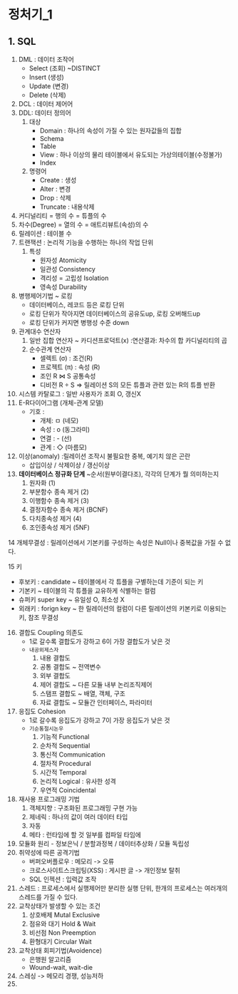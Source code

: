 # 정처기_1

## 1. SQL

1. DML : 데이터 조작어
   - Select (조회) ~DISTINCT
   - Insert (생성)
   - Update (변경)
   - Delete (삭제)
2. DCL : 데이터 제어어
3. DDL: 데이터 정의어
   1. 대상
      - Domain : 하나의 속성이 가질 수 있는 원자값들의 집합
      - Schema
      - Table
      - View : 하나 이상의 물리 테이블에서 유도되는 가상의테이블(수정불가)
      - Index
   2. 명령어
      - Create : 생성
      - Alter : 변경
      - Drop : 삭제
      - Truncate : 내용삭제
4. 커디널리티 = 행의 수 = 튜플의 수
5. 차수(Degree) = 열의 수 = 애트리뷰트(속성)의 수
6. 릴레이션 : 테이블 수
7. 트랜잭션 : 논리적 기능을 수행하는 하나의 작업 단위
   1. 특성
      - 원자성 Atomicity
      - 일관성 Consistency
      - 격리성 = 고립성 Isolation
      - 영속성 Durability
8. 병행제어기법 ~ 로킹
   - 데이터베이스, 레코드 등은 로킹 단위
   - 로킹 단위가 작아지면 데이터베이스의 공유도up, 로킹 오버해드up
   - 로킹 단위가 커지면 병행성 수준 down
9. 관계대수 연산자
   1. 일반 집합 연산자 ~ 카디션프로덕트(x) :연산결과: 차수의 합 카디널리티의 곱
   2. 순수관계 연산자 
      - 셀렉트 (σ) : 조건(R)
      - 프로젝트 (π) : 속성 (R)
      - 조인 R ⋈ S 공통속성
      - 디비전 R ÷ S   => 릴레이션 S의 모든 튜플과 관련 있는 R의 튜플 반환
10. 시스템 카탈로그 : 일반 사용자가 조회 O, 갱신X
11. E-R다이어그램 (개체-관계 모델)
    - 기호 : 
      - 개체: ㅁ   (네모)
      - 속성 : o   (동그라미)
      - 연결 : -    (선)
      - 관계 : ◇   (마름모)
12. 이상(anomaly) :릴레이션 조작시 불필요한 중복, 예기치 않은 곤란
    - 삽입이상 / 삭제이상 / 갱신이상
13. **데이터베이스 정규화 단계**  ~순서(원부이결다조), 각각의 단계가 뭘 의미하는지
    1. 원자화 (1)
    2. 부분함수 종속 제거 (2)
    3. 이행함수 종속 제거 (3)
    4. 결정자함수 종속 제거 (BCNF)
    5. 다치종속성 제거 (4)
    6. 조인종속성 제거 (5NF)

14 개체무결성 : 릴레이션에서 기본키를 구성하는 속성은 Null이나 중복값을 가질 수 없다.

15 키

- 후보키 : candidate ~ 테이블에서 각 튜플을 구별하는데 기준이 되는 키
- 기본키                      ~ 테이블의 각 튜플을 교유하게 식별하는 컬럼
- 슈퍼키 super key    ~ 유일성 O, 최소성 X
- 외래키 : forign key  ~ 한 릴레이션의 컬럼이 다른 릴레이션의 키본키로 이용되는 키, 참조 무결성

16. 결합도 Coupling 의존도
    - 1로 갈수록 결합도가 강하고 6이 가장 결합도가 낮은 것
    - `내공외제스자`
      1. 내용 결합도
      2. 공통 결합도 ~ 전역변수
      3. 외부 결합도
      4. 제어 결합도 ~ 다른 모듈 내부 논리조직제어
      5. 스탬프 결합도 ~ 배열, 객체, 구조
      6. 자료 결합도 ~ 모듈간 인터페이스, 파라미터
17. 응집도 Cohesion
    - 1로 갈수록 응집도가 강하고 7이 가장 응집도가 낮은 것
    - `기순통절시논우`
      1. 기능적 Functional
      2. 순차적 Sequential
      3. 통신적 Communication
      4. 절차적 Procedural
      5. 시간적 Temporal
      6. 논리적 Logical : 유사한 성격
      7. 우연적 Coincidental
18. 재사용 프로그래밍 기법
    1. 객체지향 : 구조화된 프로그래밍 구현 가능
    2. 제네릭 : 하나의 값이 여러 데이터 타입
    3. 자동
    4. 메타 : 런타임에 할 것 일부를 컴파일 타임에
19.  모듈화 원리
    - 정보은닉 / 분할과정복 / 데이터추상화 / 모듈 독립성
20. 취약성에 따른 공격기법
    - 버퍼오버플로우 : 메모리 -> 오류
    - 크로스사이트스크립팅(XSS) : 게시판 글 -> 개인정보 탈취
    - SQL 인젝션 : 입력값 조작
21. 스레드 : 프로세스에서 실행제어만 분리한 실행 단위, 한개의 프로세스는 여러개의 스레드를 가질 수 있다.
22. 교착상태가 발생할 수 있는 조건
    1. 상호배제 Mutal Exclusive
    2. 점유와 대기 Hold & Wait
    3. 비선점 Non Preemption
    4. 환형대기 Circular Wait
23. 교착상태 회피기법(Avoidence)
    - 은행원 알고리즘
    - Wound-wait, wait-die
24. 스레싱 -> 메모리 경쟁, 성능저하
25. 